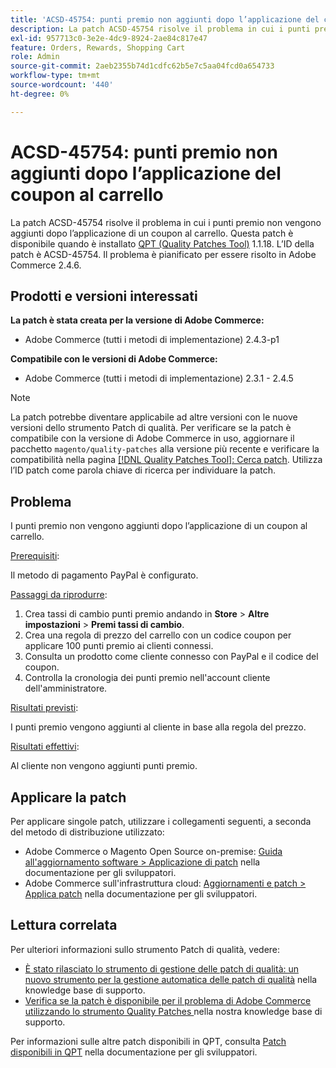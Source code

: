 ```yaml
---
title: 'ACSD-45754: punti premio non aggiunti dopo l’applicazione del coupon al carrello'
description: La patch ACSD-45754 risolve il problema in cui i punti premio non vengono aggiunti dopo l’applicazione di un coupon al carrello. Questa patch è disponibile quando è installato [Quality Patches Tool (QPT)](/help/announcements/adobe-commerce-announcements/magento-quality-patches-released-new-tool-to-self-serve-quality-patches.md) 1.1.18. L’ID della patch è ACSD-45754. Il problema è pianificato per essere risolto in Adobe Commerce 2.4.6.
exl-id: 957713c0-3e2e-4dc9-8924-2ae84c817e47
feature: Orders, Rewards, Shopping Cart
role: Admin
source-git-commit: 2aeb2355b74d1cdfc62b5e7c5aa04fcd0a654733
workflow-type: tm+mt
source-wordcount: '440'
ht-degree: 0%

---
```


# ACSD-45754: punti premio non aggiunti dopo l’applicazione del coupon al carrello

La patch ACSD-45754 risolve il problema in cui i punti premio non vengono aggiunti dopo l’applicazione di un coupon al carrello. Questa patch è disponibile quando è installato [QPT (Quality Patches Tool)](/help/announcements/adobe-commerce-announcements/magento-quality-patches-released-new-tool-to-self-serve-quality-patches.md) 1.1.18. L’ID della patch è ACSD-45754. Il problema è pianificato per essere risolto in Adobe Commerce 2.4.6.

## Prodotti e versioni interessati

**La patch è stata creata per la versione di Adobe Commerce:**

* Adobe Commerce (tutti i metodi di implementazione) 2.4.3-p1

**Compatibile con le versioni di Adobe Commerce:**

* Adobe Commerce (tutti i metodi di implementazione) 2.3.1 - 2.4.5

>[!NOTE]
>
>La patch potrebbe diventare applicabile ad altre versioni con le nuove versioni dello strumento Patch di qualità. Per verificare se la patch è compatibile con la versione di Adobe Commerce in uso, aggiornare il pacchetto `magento/quality-patches` alla versione più recente e verificare la compatibilità nella pagina [[!DNL Quality Patches Tool]: Cerca patch](https://experienceleague.adobe.com/tools/commerce-quality-patches/index.html). Utilizza l’ID patch come parola chiave di ricerca per individuare la patch.

## Problema

I punti premio non vengono aggiunti dopo l’applicazione di un coupon al carrello.

<u>Prerequisiti</u>:

Il metodo di pagamento PayPal è configurato.

<u>Passaggi da riprodurre</u>:

1. Crea tassi di cambio punti premio andando in **Store** > **Altre impostazioni** > **Premi tassi di cambio**.
1. Crea una regola di prezzo del carrello con un codice coupon per applicare 100 punti premio ai clienti connessi.
1. Consulta un prodotto come cliente connesso con PayPal e il codice del coupon.
1. Controlla la cronologia dei punti premio nell&#39;account cliente dell&#39;amministratore.

<u>Risultati previsti</u>:

I punti premio vengono aggiunti al cliente in base alla regola del prezzo.

<u>Risultati effettivi</u>:

Al cliente non vengono aggiunti punti premio.

## Applicare la patch

Per applicare singole patch, utilizzare i collegamenti seguenti, a seconda del metodo di distribuzione utilizzato:

* Adobe Commerce o Magento Open Source on-premise: [Guida all&#39;aggiornamento software > Applicazione di patch](https://experienceleague.adobe.com/en/docs/commerce-operations/tools/quality-patches-tool/usage) nella documentazione per gli sviluppatori.
* Adobe Commerce sull&#39;infrastruttura cloud: [Aggiornamenti e patch > Applica patch](https://experienceleague.adobe.com/en/docs/commerce-cloud-service/user-guide/develop/upgrade/apply-patches) nella documentazione per gli sviluppatori.

## Lettura correlata

Per ulteriori informazioni sullo strumento Patch di qualità, vedere:

* [È stato rilasciato lo strumento di gestione delle patch di qualità: un nuovo strumento per la gestione automatica delle patch di qualità](/help/announcements/adobe-commerce-announcements/magento-quality-patches-released-new-tool-to-self-serve-quality-patches.md) nella knowledge base di supporto.
* [Verifica se la patch è disponibile per il problema di Adobe Commerce utilizzando lo strumento Quality Patches ](/help/support-tools/patches-available-in-qpt-tool/check-patch-for-magento-issue-with-magento-quality-patches.md) nella nostra knowledge base di supporto.

Per informazioni sulle altre patch disponibili in QPT, consulta [Patch disponibili in QPT](https://experienceleague.adobe.com/tools/commerce-quality-patches/index.html) nella documentazione per gli sviluppatori.

